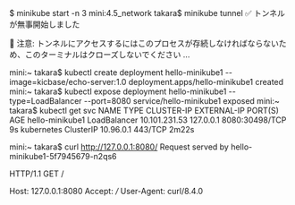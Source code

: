 $ minikube start -n 3
mini:4.5_network takara$ minikube tunnel
✅  トンネルが無事開始しました

📌  注意: トンネルにアクセスするにはこのプロセスが存続しなければならないため、このターミナルはクローズしないでください ...



mini:~ takara$ kubectl create deployment hello-minikube1 --image=kicbase/echo-server:1.0
deployment.apps/hello-minikube1 created
mini:~ takara$ kubectl expose deployment hello-minikube1 --type=LoadBalancer --port=8080
service/hello-minikube1 exposed
mini:~ takara$ kubectl get svc
NAME              TYPE           CLUSTER-IP      EXTERNAL-IP   PORT(S)          AGE
hello-minikube1   LoadBalancer   10.101.231.53   127.0.0.1     8080:30498/TCP   9s
kubernetes        ClusterIP      10.96.0.1       <none>        443/TCP          2m22s

mini:~ takara$ curl http://127.0.0.1:8080/
Request served by hello-minikube1-5f7945679-n2qs6

HTTP/1.1 GET /

Host: 127.0.0.1:8080
Accept: */*
User-Agent: curl/8.4.0
